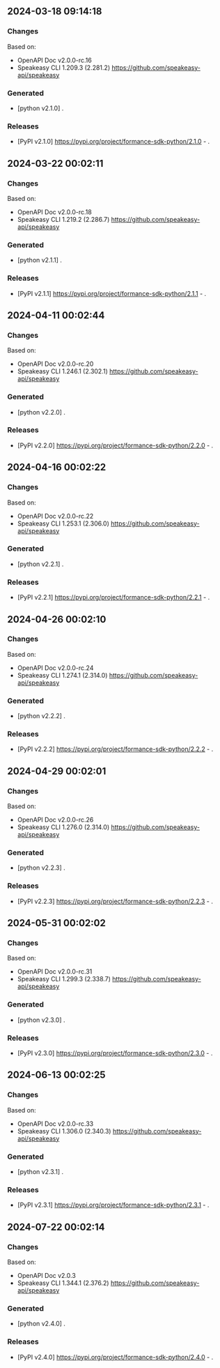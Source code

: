 

## 2024-03-18 09:14:18
### Changes
Based on:
- OpenAPI Doc v2.0.0-rc.16 
- Speakeasy CLI 1.209.3 (2.281.2) https://github.com/speakeasy-api/speakeasy
### Generated
- [python v2.1.0] .
### Releases
- [PyPI v2.1.0] https://pypi.org/project/formance-sdk-python/2.1.0 - .

## 2024-03-22 00:02:11
### Changes
Based on:
- OpenAPI Doc v2.0.0-rc.18 
- Speakeasy CLI 1.219.2 (2.286.7) https://github.com/speakeasy-api/speakeasy
### Generated
- [python v2.1.1] .
### Releases
- [PyPI v2.1.1] https://pypi.org/project/formance-sdk-python/2.1.1 - .

## 2024-04-11 00:02:44
### Changes
Based on:
- OpenAPI Doc v2.0.0-rc.20 
- Speakeasy CLI 1.246.1 (2.302.1) https://github.com/speakeasy-api/speakeasy
### Generated
- [python v2.2.0] .
### Releases
- [PyPI v2.2.0] https://pypi.org/project/formance-sdk-python/2.2.0 - .

## 2024-04-16 00:02:22
### Changes
Based on:
- OpenAPI Doc v2.0.0-rc.22 
- Speakeasy CLI 1.253.1 (2.306.0) https://github.com/speakeasy-api/speakeasy
### Generated
- [python v2.2.1] .
### Releases
- [PyPI v2.2.1] https://pypi.org/project/formance-sdk-python/2.2.1 - .

## 2024-04-26 00:02:10
### Changes
Based on:
- OpenAPI Doc v2.0.0-rc.24 
- Speakeasy CLI 1.274.1 (2.314.0) https://github.com/speakeasy-api/speakeasy
### Generated
- [python v2.2.2] .
### Releases
- [PyPI v2.2.2] https://pypi.org/project/formance-sdk-python/2.2.2 - .

## 2024-04-29 00:02:01
### Changes
Based on:
- OpenAPI Doc v2.0.0-rc.26 
- Speakeasy CLI 1.276.0 (2.314.0) https://github.com/speakeasy-api/speakeasy
### Generated
- [python v2.2.3] .
### Releases
- [PyPI v2.2.3] https://pypi.org/project/formance-sdk-python/2.2.3 - .

## 2024-05-31 00:02:02
### Changes
Based on:
- OpenAPI Doc v2.0.0-rc.31 
- Speakeasy CLI 1.299.3 (2.338.7) https://github.com/speakeasy-api/speakeasy
### Generated
- [python v2.3.0] .
### Releases
- [PyPI v2.3.0] https://pypi.org/project/formance-sdk-python/2.3.0 - .

## 2024-06-13 00:02:25
### Changes
Based on:
- OpenAPI Doc v2.0.0-rc.33 
- Speakeasy CLI 1.306.0 (2.340.3) https://github.com/speakeasy-api/speakeasy
### Generated
- [python v2.3.1] .
### Releases
- [PyPI v2.3.1] https://pypi.org/project/formance-sdk-python/2.3.1 - .

## 2024-07-22 00:02:14
### Changes
Based on:
- OpenAPI Doc v2.0.3 
- Speakeasy CLI 1.344.1 (2.376.2) https://github.com/speakeasy-api/speakeasy
### Generated
- [python v2.4.0] .
### Releases
- [PyPI v2.4.0] https://pypi.org/project/formance-sdk-python/2.4.0 - .